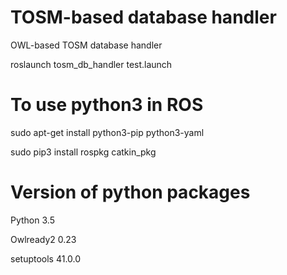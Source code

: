 # TOSM-based database handler
OWL-based TOSM database handler

roslaunch tosm_db_handler test.launch

# To use python3 in ROS
sudo apt-get install python3-pip python3-yaml

sudo pip3 install rospkg catkin_pkg

# Version of python packages
Python 3.5

Owlready2 0.23

setuptools 41.0.0